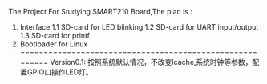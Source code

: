The Project For Studying SMART210 Board,The plan is :
1. Interface
	1.1 SD-card for LED blinking
	1.2 SD-card for UART input/output
	1.3 SD-card for printf
2. Bootloader for Linux
=========================================================
Version0.1:
	按照系统默认情况，不改变Icache,系统时钟等参数，配置GPIO口操作LED灯。


